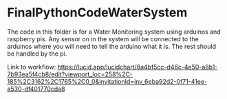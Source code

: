 # FinalPythonCodeWaterSystem

The code in this folder is for a Water Monitoring system using arduinos and raspberry pis. Any sensor on in the system will be connected to the arduinos where you will need 
to tell the arduino what it is. The rest should be handled by the pi. 

Link to workflow: 
https://lucid.app/lucidchart/8a4bf5cc-d46c-4e50-a8b1-7b93ea5f4cb8/edit?viewport_loc=258%2C-185%2C3162%2C1765%2C0_0&invitationId=inv_6eba92d2-0f71-41ee-a530-df401770cda8
